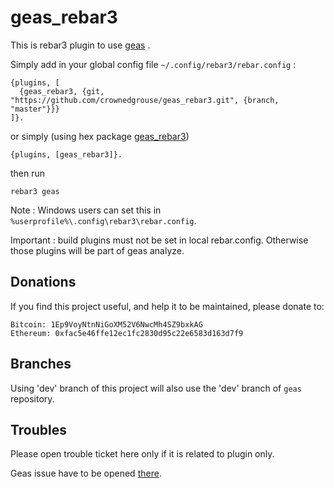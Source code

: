 # geas_rebar3

This is rebar3 plugin to use [geas](https://github.com/crownedgrouse/geas) .

Simply add in your global config file `~/.config/rebar3/rebar.config` :

```
{plugins, [
  {geas_rebar3, {git, "https://github.com/crownedgrouse/geas_rebar3.git", {branch, "master"}}}
]}.

```
or simply (using hex package [geas_rebar3](https://hex.pm/packages/geas_rebar3))

```
{plugins, [geas_rebar3]}.

```

then run 

```
rebar3 geas
```

Note : Windows users can set this in `%userprofile%\.config\rebar3\rebar.config`.

Important : build plugins must not be set in local rebar.config. Otherwise those plugins will be part of geas analyze.

## Donations ##

If you find this project useful, and help it to be maintained, please donate to:

    Bitcoin: 1Ep9VoyNtnNiGoXM52V6NwcMh4SZ9bxkAG
    Ethereum: 0xfac5e46ffe12ec1fc2830d95c22e6583d163d7f9 

## Branches

Using 'dev' branch of this project will also use the 'dev' branch of `geas` repository.

## Troubles 
Please open trouble ticket here only if it is related to plugin only.

Geas issue have to be opened [there](https://github.com/crownedgrouse/geas/issues).
